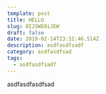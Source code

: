 ```yaml
---
template: post
title: HELLO
slug: OIJSWEOiJEW
draft: false
date: 2019-02-14T23:31:46.514Z
description: asdfasdfsadf
category: asdfasdfsad
tags:
  - asdfasdfsadf
---
```

asdfasdfasdfsad
